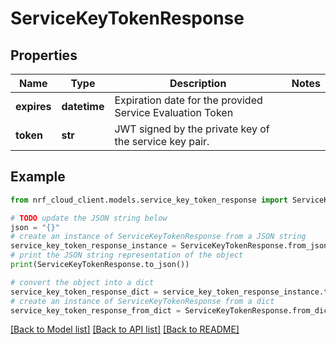 # ServiceKeyTokenResponse


## Properties

Name | Type | Description | Notes
------------ | ------------- | ------------- | -------------
**expires** | **datetime** | Expiration date for the provided Service Evaluation Token | 
**token** | **str** | JWT signed by the private key of the service key pair. | 

## Example

```python
from nrf_cloud_client.models.service_key_token_response import ServiceKeyTokenResponse

# TODO update the JSON string below
json = "{}"
# create an instance of ServiceKeyTokenResponse from a JSON string
service_key_token_response_instance = ServiceKeyTokenResponse.from_json(json)
# print the JSON string representation of the object
print(ServiceKeyTokenResponse.to_json())

# convert the object into a dict
service_key_token_response_dict = service_key_token_response_instance.to_dict()
# create an instance of ServiceKeyTokenResponse from a dict
service_key_token_response_from_dict = ServiceKeyTokenResponse.from_dict(service_key_token_response_dict)
```
[[Back to Model list]](../README.md#documentation-for-models) [[Back to API list]](../README.md#documentation-for-api-endpoints) [[Back to README]](../README.md)


